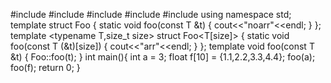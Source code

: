 #include<iostream>
#include<string>
#include<sstream>
#include<map>
#include<list>
using namespace std;
template <typename T> 
struct Foo {
    static void foo(const T &t) {
		cout<<"noarr"<<endl;
    }
};
template <typename T,size_t size> 
struct Foo<T[size]> {
    static void foo(const T (&t)[size]) {
		cout<<"arr"<<endl;
    }
};
template <typename T> 
void foo(const T &t) {
     Foo<T>::foo(t);
}
int main(){
	int a = 3;
	float f[10] = {1.1,2.2,3.3,4.4};
	foo(a);
	foo(f);
	return 0;
}
